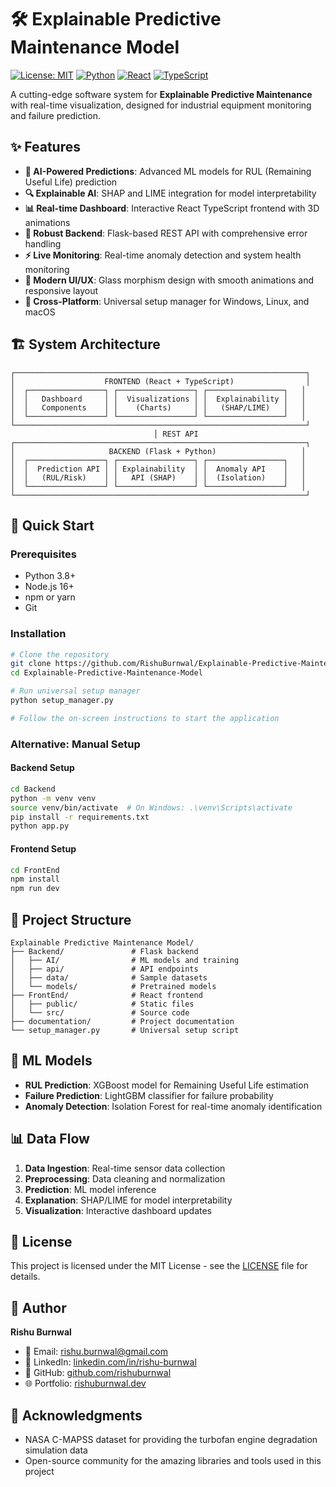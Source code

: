 # 🛠️ Explainable Predictive Maintenance Model

[![License: MIT](https://img.shields.io/badge/License-MIT-yellow.svg)](https://opensource.org/licenses/MIT)
[![Python](https://img.shields.io/badge/python-3.8%2B-blue.svg)](https://www.python.org/downloads/)
[![React](https://img.shields.io/badge/React-18.2.0-61DAFB?logo=react)](https://reactjs.org/)
[![TypeScript](https://img.shields.io/badge/TypeScript-4.9.5-3178C6?logo=typescript)](https://www.typescriptlang.org/)

A cutting-edge software system for **Explainable Predictive Maintenance** with real-time visualization, designed for industrial equipment monitoring and failure prediction.

## ✨ Features

- **🎯 AI-Powered Predictions**: Advanced ML models for RUL (Remaining Useful Life) prediction
- **🔍 Explainable AI**: SHAP and LIME integration for model interpretability  
- **📊 Real-time Dashboard**: Interactive React TypeScript frontend with 3D animations
- **🔧 Robust Backend**: Flask-based REST API with comprehensive error handling
- **⚡ Live Monitoring**: Real-time anomaly detection and system health monitoring
- **🎨 Modern UI/UX**: Glass morphism design with smooth animations and responsive layout
- **🔄 Cross-Platform**: Universal setup manager for Windows, Linux, and macOS

## 🏗️ System Architecture

```
┌─────────────────────────────────────────────────────────────────┐
│                    FRONTEND (React + TypeScript)                │
│  ┌─────────────────┐ ┌─────────────────┐ ┌─────────────────┐   │
│  │   Dashboard     │ │  Visualizations │ │  Explainability │   │
│  │   Components    │ │    (Charts)     │ │   (SHAP/LIME)   │   │
│  └─────────────────┘ └─────────────────┘ └─────────────────┘   │
└─────────────────────────────────────────────────────────────────┘
                                │ REST API
┌─────────────────────────────────────────────────────────────────┐
│                     BACKEND (Flask + Python)                   │
│  ┌─────────────────┐ ┌─────────────────┐ ┌─────────────────┐   │
│  │  Prediction API │ │ Explainability  │ │  Anomaly API    │   │
│  │   (RUL/Risk)    │ │   API (SHAP)    │ │  (Isolation)    │   │
│  └─────────────────┘ └─────────────────┘ └─────────────────┘   │
└─────────────────────────────────────────────────────────────────┘
```

## 🚀 Quick Start

### Prerequisites
- Python 3.8+
- Node.js 16+
- npm or yarn
- Git

### Installation

```bash
# Clone the repository
git clone https://github.com/RishuBurnwal/Explainable-Predictive-Maintenance-Model.git
cd Explainable-Predictive-Maintenance-Model

# Run universal setup manager
python setup_manager.py

# Follow the on-screen instructions to start the application
```

### Alternative: Manual Setup

#### Backend Setup
```bash
cd Backend
python -m venv venv
source venv/bin/activate  # On Windows: .\venv\Scripts\activate
pip install -r requirements.txt
python app.py
```

#### Frontend Setup
```bash
cd FrontEnd
npm install
npm run dev
```

## 📂 Project Structure

```
Explainable Predictive Maintenance Model/
├── Backend/               # Flask backend
│   ├── AI/                # ML models and training
│   ├── api/               # API endpoints
│   ├── data/              # Sample datasets
│   └── models/            # Pretrained models
├── FrontEnd/              # React frontend
│   ├── public/            # Static files
│   └── src/               # Source code
├── documentation/         # Project documentation
└── setup_manager.py       # Universal setup script
```

## 🤖 ML Models

- **RUL Prediction**: XGBoost model for Remaining Useful Life estimation
- **Failure Prediction**: LightGBM classifier for failure probability
- **Anomaly Detection**: Isolation Forest for real-time anomaly identification

## 📊 Data Flow

1. **Data Ingestion**: Real-time sensor data collection
2. **Preprocessing**: Data cleaning and normalization
3. **Prediction**: ML model inference
4. **Explanation**: SHAP/LIME for model interpretability
5. **Visualization**: Interactive dashboard updates

## 📄 License

This project is licensed under the MIT License - see the [LICENSE](LICENSE) file for details.

## 👤 Author

**Rishu Burnwal**

- 📧 Email: [rishu.burnwal@gmail.com](mailto:rishu.burnwal@gmail.com)
- 🔗 LinkedIn: [linkedin.com/in/rishu-burnwal](https://linkedin.com/in/rishu-burnwal)
- 🐙 GitHub: [github.com/rishuburnwal](https://github.com/rishuburnwal)
- 🌐 Portfolio: [rishuburnwal.dev](https://rishuburnwal.dev)

## 🙏 Acknowledgments

- NASA C-MAPSS dataset for providing the turbofan engine degradation simulation data
- Open-source community for the amazing libraries and tools used in this project

